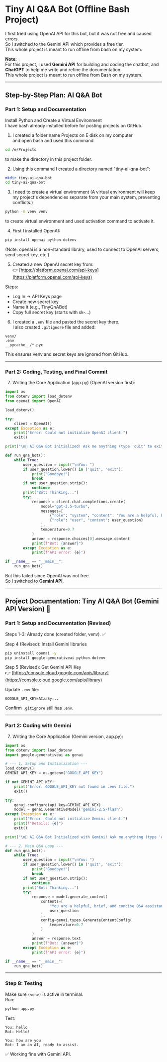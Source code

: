 # Tiny AI Q&A Bot (Offline Bash Project)


I first tried using OpenAI API for this bot, but it was not free and caused errors.  
So I switched to the Gemini API which provides a free tier.  
This whole project is meant to run offline from bash on my system.  

**Note:**  
For this project, I used **Gemini API** for building and coding the chatbot, and **ChatGPT** to help me write and refine the documentation.  
This whole project is meant to run offline from Bash on my system.

---

## Step-by-Step Plan: AI Q&A Bot  

### Part 1: Setup and Documentation  

Install Python and Create a Virtual Environment  
I have bash already installed before for posting projects on GitHub.  

1) I created a folder name Projects on E disk on my computer  
and open bash and used this command  
```bash
cd /e/Projects
```  
to make the directory in this project folder.  

2) Using this command I created a directory named "tiny-ai-qna-bot":  
```bash
mkdir tiny-ai-qna-bot
cd tiny-ai-qna-bot
```  

3) I need to create a virtual environment (A virtual environment will keep my project's dependencies separate from your main system, preventing conflicts.)  
```bash
python -m venv venv
```  
to create virtual environment and used activation command to activate it.  

4) First I installed OpenAI:  
```bash
pip install openai python-dotenv
```  
(Note: openai is a non-standard library, used to connect to OpenAI servers, send secret key, etc.)  

5) Created a new OpenAI secret key from:  
👉 [https://platform.openai.com/api-keys](https://platform.openai.com/api-keys)  

Steps:  
- Log In → API Keys page  
- Create new secret key  
- Name it (e.g., TinyQnABot)  
- Copy full secret key (starts with sk-...)  

6) I created a `.env` file and pasted the secret key there.  
I also created `.gitignore` file and added:  
```
venv/
.env
__pycache__/*.pyc
```  

This ensures venv and secret keys are ignored from GitHub.  

---

### Part 2: Coding, Testing, and Final Commit  

7) Writing the Core Application (app.py) (OpenAI version first):  

```python
import os
from dotenv import load_dotenv
from openai import OpenAI

load_dotenv()

try:
    client = OpenAI()
except Exception as e:
    print("Error: Could not initialize OpenAI client.")
    exit()

print("\n🤖 AI Q&A Bot Initialized! Ask me anything (type 'quit' to exit).")

def run_qna_bot():
    while True:
        user_question = input("\nYou: ")
        if user_question.lower() in ('quit', 'exit'):
            print("Goodbye!")
            break
        if not user_question.strip():
            continue
        print("Bot: Thinking...")
        try:
            response = client.chat.completions.create(
                model="gpt-3.5-turbo",
                messages=[
                    {"role": "system", "content": "You are a helpful, brief, and concise Q&A assistant."},
                    {"role": "user", "content": user_question}
                ],
                temperature=0.7 
            )
            answer = response.choices[0].message.content
            print(f"Bot: {answer}")
        except Exception as e:
            print(f"API error: {e}")

if __name__ == "__main__":
    run_qna_bot()
```

But this failed since OpenAI was not free.  
So I switched to **Gemini API**.  

---

## Project Documentation: Tiny AI Q&A Bot (Gemini API Version) 🤖  

### Part 1: Setup and Documentation (Revised)  

Steps 1-3: Already done (created folder, venv). ✅  

Step 4 (Revised): Install Gemini libraries  
```bash
pip uninstall openai -y
pip install google-generativeai python-dotenv
```  

Step 5 (Revised): Get Gemini API Key  
👉 [https://console.cloud.google.com/apis/library](https://console.cloud.google.com/apis/library)  

Update `.env` file:  
```
GOOGLE_API_KEY=AIzaSy...
```  

Confirm `.gitignore` still has `.env`.  

---

### Part 2: Coding with Gemini  

7) Writing the Core Application (Gemini version, app.py):  

```python
import os
from dotenv import load_dotenv
import google.generativeai as genai

# --- 1. Setup and Initialization ---
load_dotenv()
GEMINI_API_KEY = os.getenv("GOOGLE_API_KEY")

if not GEMINI_API_KEY:
    print("Error: GOOGLE_API_KEY not found in .env file.")
    exit()

try:
    genai.configure(api_key=GEMINI_API_KEY)
    model = genai.GenerativeModel('gemini-2.5-flash')
except Exception as e:
    print("Error: Could not initialize Gemini client.")
    print(f"Details: {e}")
    exit()

print("\n🤖 AI Q&A Bot Initialized with Gemini! Ask me anything (type 'quit' to exit).")

# --- 2. Main Q&A Loop ---
def run_qna_bot():
    while True:
        user_question = input("\nYou: ")
        if user_question.lower() in ('quit', 'exit'):
            print("Goodbye!")
            break
        if not user_question.strip():
            continue
        print("Bot: Thinking...")
        try:
            response = model.generate_content(
                contents=[
                    "You are a helpful, brief, and concise Q&A assistant.",
                    user_question
                ],
                config=genai.types.GenerateContentConfig(
                    temperature=0.7
                )
            )
            answer = response.text
            print(f"Bot: {answer}")
        except Exception as e:
            print(f"API error: {e}")

if __name__ == "__main__":
    run_qna_bot()
```

---

### Step 8: Testing  

Make sure `(venv)` is active in terminal.  
Run:  
```bash
python app.py
```  

Test:  
```
You: hello
Bot: Hello!

You: how are you
Bot: I am an AI, ready to assist.
```  

✅ Working fine with Gemini API.
